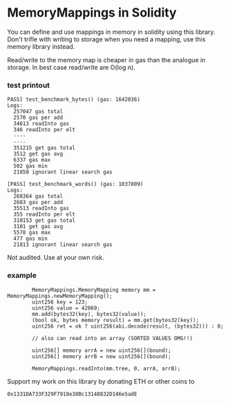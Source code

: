 # MemoryMappings in Solidity 

You can define and use mappings in memory in solidity using this library. Don't trifle with writing to storage when you need a mapping, use this memory library instead.

Read/write to the memory map is cheaper in gas than the analogue in storage. In best case read/write are O(log n).

### test printout

```
PASS] test_benchmark_bytes() (gas: 1642036)
Logs:
  257047 gas total
  2570 gas per add
  34613 readInto gas
  346 readInto per elt
  ----
  ----
  351215 get gas total
  3512 get gas avg
  6337 gas max
  502 gas min
  21850 ignorant linear search gas

[PASS] test_benchmark_words() (gas: 1037809)
Logs:
  268364 gas total
  2683 gas per add
  35513 readInto gas
  355 readInto per elt
  310153 get gas total
  3101 get gas avg
  5578 gas max
  477 gas min
  21813 ignorant linear search gas
```

Not audited. Use at your own risk.

### example

```
        MemoryMappings.MemoryMapping memory mm = MemoryMappings.newMemoryMapping();
        uint256 key = 123;
        uint256 value = 42069; 
        mm.add(bytes32(key), bytes32(value));
        (bool ok, bytes memory result) = mm.get(bytes32(key));
        uint256 ret = ok ? uint256(abi.decode(result, (bytes32))) : 0;

        // also can read into an array (SORTED VALUES OMG!!)

        uint256[] memory arrA = new uint256[](bound);
        uint256[] memory arrB = new uint256[](bound);

        MemoryMappings.readInto(mm.tree, 0, arrA, arrB);
```

Support my work on this library by donating ETH or other coins to

`0x1331DA733F329F7918e38Bc13148832D146e5adE`
